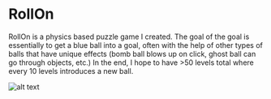 # RollOn

RollOn is a physics based puzzle game I created. The goal of the goal is essentially to get a blue ball into a goal, often with the help of other types of balls that have unique effects (bomb ball blows up on click, ghost ball can go through objects, etc.) In the end, I hope to have >50 levels total where every 10 levels introduces a new ball. 

![alt text](https://github.com/[jevans2497]/[Rollon]/Rollon/[branch]/image.jpg?raw=true)
